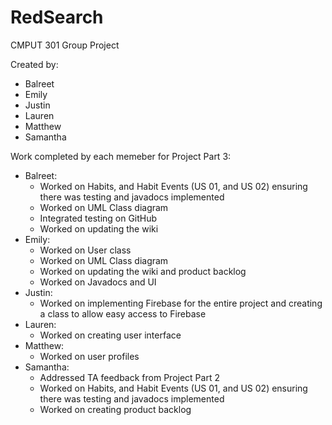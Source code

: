 # RedSearch

CMPUT 301 Group Project

Created by:
* Balreet
* Emily
* Justin
* Lauren
* Matthew
* Samantha

Work completed by each memeber for Project Part 3:
* Balreet: 
  * Worked on Habits, and Habit Events (US 01, and US 02) ensuring there was testing and javadocs implemented
  * Worked on UML Class diagram
  * Integrated testing on GitHub
  * Worked on updating the wiki
* Emily:
  * Worked on User class
  * Worked on UML Class diagram
  * Worked on updating the wiki and product backlog
  * Worked on Javadocs and UI
* Justin:
  * Worked on implementing Firebase for the entire project and creating a class to allow easy access to Firebase
* Lauren:
  * Worked on creating user interface
* Matthew:
  * Worked on user profiles
* Samantha:
  * Addressed TA feedback from Project Part 2
  * Worked on Habits, and Habit Events (US 01, and US 02) ensuring there was testing and javadocs implemented
  * Worked on creating product backlog
